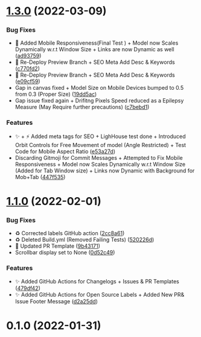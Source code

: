 # [1.3.0](https://github.com/Prathamesh-Shanbhag/Portfolio-Website/compare/v0.3.0...v1.3.0) (2022-03-09)


### Bug Fixes

* :bug: Added Mobile Responsiveness(Final Test ) + Model now Scales Dynamically w.r.t  Window Size + Links are now Dynamic as well ([ad93759](https://github.com/Prathamesh-Shanbhag/Portfolio-Website/commit/ad93759b649a6732d7ccd8f0bd529b4afdba8f85))
* :rocket: Re-Deploy Preview Branch + SEO Meta Add Desc & Keywords ([c770fd2](https://github.com/Prathamesh-Shanbhag/Portfolio-Website/commit/c770fd2c1097134cc08e318aa74c0b43f4944488))
* :rocket: Re-Deploy Preview Branch + SEO Meta Add Desc & Keywords ([e09cf59](https://github.com/Prathamesh-Shanbhag/Portfolio-Website/commit/e09cf59821d75a15785d0faaa6c73516886a4d12))
* Gap in canvas fixed + Model Size on Mobile Devices bumped to 0.5 from 0.3 (Proper Size) ([19dd5ac](https://github.com/Prathamesh-Shanbhag/Portfolio-Website/commit/19dd5aceda8621028084faab5aeed242c939ec01))
* Gap issue fixed again + Drifitng Pixels Speed reduced as a Epilepsy Measure (May Require further precautions) ([c7bebd1](https://github.com/Prathamesh-Shanbhag/Portfolio-Website/commit/c7bebd1b0c6c9046108585bfb5bd638836270d7e))


### Features

* :sparkles: + :zap: Added meta tags for SEO + LighHouse test done + Introduced Orbit Controls for Free Movement of model (Angle Restricted) + Test Code for Mobile Aspect Ratio ([e53a27d](https://github.com/Prathamesh-Shanbhag/Portfolio-Website/commit/e53a27dc8521cf54b65f5f358538127c68ccae5d))
* Discarding Gitmoji for Commit Messages + Attempted to Fix Mobile Responsiveness + Model now Scales Dynamically w.r.t Window Size (Added for Tab Window size) + Links now Dynamic with Background for Mob+Tab ([447f535](https://github.com/Prathamesh-Shanbhag/Portfolio-Website/commit/447f5357d9c2452f2ef1d7ff12cba05672d3736f))



# [1.1.0](https://github.com/Prathamesh-Shanbhag/Portfolio-Website/compare/v0.2.0...v1.1.0) (2022-02-01)


### Bug Fixes

* :recycle: Corrected labels GitHub action ([2cc8a61](https://github.com/Prathamesh-Shanbhag/Portfolio-Website/commit/2cc8a61c2302e1911da86e87897869f0d9785977))
* :recycle: Deleted Build.yml (Removed Failing Tests) ([520226d](https://github.com/Prathamesh-Shanbhag/Portfolio-Website/commit/520226d53f2662facc0ce0e831a02fe1828918fe))
* :wrench: Updated PR Template ([9b43171](https://github.com/Prathamesh-Shanbhag/Portfolio-Website/commit/9b43171dc6839bbc9a9b9addcff7e6f34f812e59))
* Scrollbar display set to None ([0d52c49](https://github.com/Prathamesh-Shanbhag/Portfolio-Website/commit/0d52c49450d5da8fad6e423c9bb0c4f74d6c87fb))


### Features

* :sparkles: Added GitHub Actions for Changelogs + Issues & PR Templates ([479df42](https://github.com/Prathamesh-Shanbhag/Portfolio-Website/commit/479df42a4e6ed1331aa251747208f8150b9ddfd9))
* :sparkles: Added GitHub Actions for Open Source Labels + Added New PR& Issue Footer Message ([d2a25dd](https://github.com/Prathamesh-Shanbhag/Portfolio-Website/commit/d2a25dd1a854095fd7d48e5249071bc23a1d528d))



# 0.1.0 (2022-01-31)



